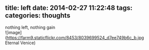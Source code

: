 title: left
date: 2014-02-27 11:22:48
tags: 
categories: thoughts
---
nothing left, nothing gain  
![image](https://farm9.staticflickr.com/8453/8039699524_d7ee749b6c_b.jpg Eternal Venice)